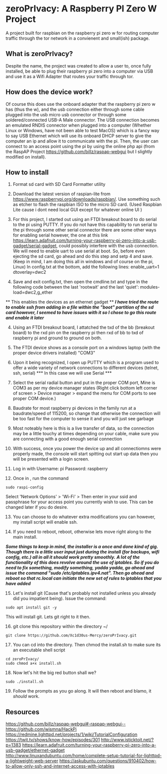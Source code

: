 # zeroPrIvacy: A Raspberry PI Zero W Project
A project built for raspbian on the raspberry pi zero w for routing computer traffic through the tor network in a convienent and small(ish) package.
## What is zeroPrIvacy?
Despite the name, the project was created to allow a user to, once fully installed, be able to plug their raspberry pi zero into a computer via USB and use it as a Wifi Adapter that routes your traffic through tor. 
## How does the device work?
Of course this does use the onboard adapter that the raspberry pi zero w has (thus the w), and the usb connection either through some cable plugged into the usb micro usb connector or through some soldered/connected USB-A Male connector. The USB connection becomes an emulated RNDIS connector when plugged into a computer (Whether Linux or Windows, have not been able to test MacOS) which is a fancy way to say USB Ethernet which will use its onboard DHCP server to give the computer an ip and allow it to communicate with the pi. Then, the user can connect to an access point using the pi by using the online php api (from the RaspAP Project https://github.com/billz/raspap-webgui but I slightly modified on install).
## How to install
1) Format sd card with SD Card Formatter utility

2) Download the latest version of raspian-lite from https://www.raspberrypi.org/downloads/raspbian/. Use something such as etcher to flash the raspbian ISO to the micro SD card. (Used Raspbian Lite cause i dont need local GUI except for whatever online UI )
	
3) For this project, I started out using an FTDI breakout board to do serial to the pi using PUTTY. If you do not have this capability to run serial to the pi through some other serial connector there are some other ways for enabling serial however, the one at this link https://learn.adafruit.com/turning-your-raspberry-pi-zero-into-a-usb-gadget/serial-gadget, could possibly interfere with the usb connection.
We will need to enable uart to use serial at boot. So, before even ejecting the sd card, go ahead and do this step and setp 4 and save. 
(Keep in mind, I am doing this all in windows and of course on the pi, Linux)
In config.txt at the bottom, add the following lines:
enable_uart=1 
dtoverlay=dwc2 
	
4) Save and exit config.txt, then open the cmdline.txt and type in the following code between the last 'rootwait' and the last 'quiet':
modules-load=dwc2,g_ether

** This enables the devices as an ethernet gadget **
***I have tried the route to enable ssh from adding in a file within the "boot" partition of the sd card however, I seemed to have issues with it so I chose 
to go this route and enable it later***
	
4) Using an FTDI breakout board, I attatched the txd of the bb (breakout board) to the rxd pin on the raspberry pi then rxd of bb to txd of raspberry pi and ground to ground on both. 
	
5) The FTDI device shows as a console port on a windows laptop (with the proper device drivers installed) "COM3"
	
6) Upon it being recognized, I open up PUTTY which is a program used to offer a wide variety of network connections to different devices (telnet, ssh, serial)
*** In this case we will use Serial ***
	
7) Select the serial radial button and put in the proper COM port, Mine is COM3 as per my device manager states (Right click bottom left corner of screen > Device manager > expand the menu for COM ports to see proper COM device.)
	
8) Baudrate for most raspberry pi devices in the family run at a baudrate/speed of 115200, so change that otherwise the connection will be too fast for the computer to sense it and you will just see garbage
	
9) Most noteably here is this is a live transfer of data, so the connection may be a little touchy at times depending on your cable, make sure you are connecting with a good enough serial connection
	
10) With success, once you power the device up and all connectiomns were properly made, the console will start spitting out start up data then you will be presented with a login screen. 
	
11) Log in with Username: pi Password: raspberry
	
12) Once in , run the command 
```
sudo raspi-config
```
Select 'Network Options' > 'Wi-Fi' > Then enter in your ssid and passphrase for your access point you currently wish to use. This can be changed later if you do desire. 
	
13) You can choose to do whatever extra modifications you can however, my install script will enable ssh. 

14) If you need to reboot, reboot, otherwise lets move right along to the main install.

***Some things to keep in mind, the installer is a once and done kind of gig. Though there is a little user input just during the install (for backups, wifi config, etc.) all in all it should work pretty smoothly.***
***A lot of the functionality of this does revolve around the use of iptables. So if you do need to fix something, modify something, yadda yadda, go ahead and issue the command "sudo /etc/iptables.ipv4.nat". Then go ahead and reboot so that rc.local can initiate the new set of rules to iptables that you have added***

15) Let's install git (Cause that's probably not installed unless you already did you impatient being). Issue the command:
```
sudo apt install git -y
```
This will install git. Lets git right to it then.

16) git clone this repository within the directory ~/
```
git clone https://github.com/Xc1d30us-Mercy/zeroPrIvacy.git
```
17) You can cd into the directory. Then chmod the install.sh to make sure its an executable shell script
```
cd zeroPrIvacy/
sudo chmod a+x install.sh
```
18) Now let's hit the big red button shall we?
```
sudo ./install.sh
```
19) Follow the prompts as you go along. It will then reboot and blamo, it *should* work. 

## Resources
https://github.com/billz/raspap-webgui#-raspap-webgui--
https://github.com/wismna/HackPi
https://redmine.lighttpd.net/projects/1/wiki/TutorialConfiguration
https://twit.tv/shows/know-how/episodes/301
http://www.isticktoit.net/?p=1383
https://learn.adafruit.com/turning-your-raspberry-pi-zero-into-a-usb-gadget/ethernet-gadget
http://www.linuxandubuntu.com/home/complete-setup-tutorial-for-lighttpd-a-lightweight-web-server
https://askubuntu.com/questions/910402/how-to-allow-only-ssh-and-internet-access-with-iptables
